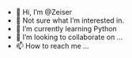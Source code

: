 - 👋 Hi, I’m @Zeiser
- 👀 Not sure what I’m interested in. 
- 🌱 I’m currently learning Python
- 💞️ I’m looking to collaborate on ...
- 📫 How to reach me ...

<!---
Zeiser/Zeiser is a ✨ special ✨ repository because its `README.md` (this file) appears on your GitHub profile.
You can click the Preview link to take a look at your changes.
--->
